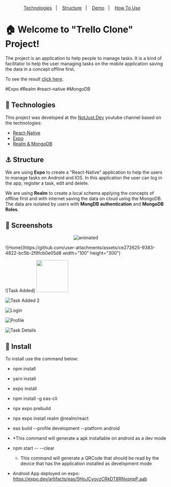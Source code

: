<p align="center">  
  <a href="#rocket-technologies">Technologies</a>&nbsp;&nbsp;&nbsp;|&nbsp;&nbsp;&nbsp;  
  <a href="#anchor-structure">Structure</a>&nbsp;&nbsp;&nbsp;|&nbsp;&nbsp;&nbsp;  
  <a href="#movie_camera-screenshots">Demo</a>&nbsp;&nbsp;&nbsp;|&nbsp;&nbsp;&nbsp;
  <a href="#information_source-how-to-use">How To Use</a>&nbsp;&nbsp;&nbsp;&nbsp;&nbsp;&nbsp;
</p>

# :house: Welcome to "Trello Clone" Project!

The project is an application to help people to manage tasks. It is a kind of facilitator to help the user managing tasks on the mobile application saving the data in a concept offline first.

To see the result [click here](https://google.com/).

#Expo #Realm #react-native #MongoDB

## :rocket: Technologies

This project was developed at the [NotJust.Dev](https://www.youtube.com/watch?v=WiXs0JbA3_k) youtube channel based on the technologies:

- [React-Native](https://reactnative.dev/)
- [Expo](https://expo.dev/)
- [Realm & MongoDB](https://www.mongodb.com/developer/)

## :anchor: Structure

We are using **Expo** to create a "React-Native" application to help the users to manage tasks on Android and IOS. In this application the user can log in the app, register a task, edit and delete.

We are using **Realm** to create a local schema applying the concepts of offline first and with internet saving the data on cloud using the MongoDB. The data are isolated by users with **MongDB authentication** and **MongoDB Roles**.

## :movie_camera: Screenshots
  
<p align="center">
  <img src="demo-resize.gif" alt="animated" />
</p>
![Home](https://github.com/user-attachments/assets/ce272625-9383-4822-bc5b-2f8fcb0e05d8 width="100" height="300")

![Task Added] <img src="https://github.com/user-attachments/assets/2ba7deae-48d4-4edc-a945-e4f8a50d4e16" width="100">

![Task Added 2](https://github.com/user-attachments/assets/3a913db6-6bda-4140-8f68-d4613bd78f92)

![Login](https://github.com/user-attachments/assets/fc9ebc98-842a-41f6-9c38-a9ac2929d566)

![Profile](https://github.com/user-attachments/assets/7bc9641d-8a1c-4f76-915a-624f7428e377)

![Task Details](https://github.com/user-attachments/assets/8600a20c-5fd6-4396-af8e-6c7a567d24b9)





## :electric_plug: Install

To install use the command below:

- npm install
- yarn install
- expo install
- npm install -g eas-cli
- npx expo prebuild
- npx expo install realm @realm/react
- eas build --profile development --platform android
- *This command will generate a apk installable on android as a dev mode

- npm start -- --clear
  * This command will generate a QRCode that should be read by the device that has the application installed as development mode

- Android App deployed on expo: https://expo.dev/artifacts/eas/5HoJCyovzCRkDT8RNxpnpP.aab
